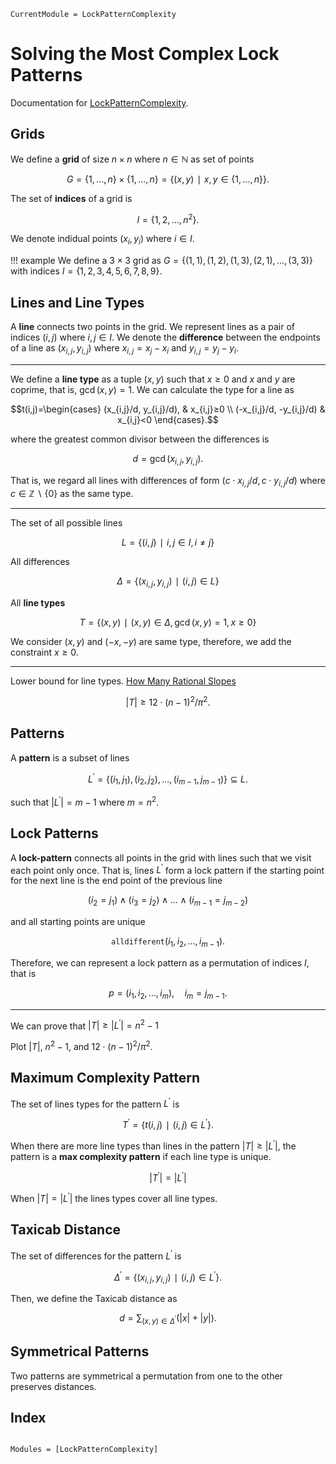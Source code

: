 ```@meta
CurrentModule = LockPatternComplexity
```

# Solving the Most Complex Lock Patterns
Documentation for [LockPatternComplexity](https://github.com/jaantollander/LockPatternComplexity.jl).

## Grids
We define a **grid** of size $n×n$ where $n∈ℕ$ as set of points

$$G=\{1,...,n\}×\{1,...,n\}=\{(x, y) ∣ x,y∈\{1,...,n\}\}.$$

The set of **indices** of a grid is

$$I=\{1,2,...,n^2\}.$$

We denote indidual points $(x_i, y_i)$ where $i∈I.$

!!! example
    We define a $3×3$ grid as $G=\{(1, 1), (1, 2), (1, 3), (2, 1), ..., (3, 3)\}$ with indices $I=\{1, 2, 3, 4, 5, 6, 7, 8, 9\}.$


## Lines and Line Types
A **line** connects two points in the grid. We represent lines as a pair of indices $(i,j)$ where $i,j∈I.$ We denote the **difference** between the endpoints of a line as $(x_{i,j}, y_{i,j})$ where $x_{i,j}=x_j-x_i$ and $y_{i,j}=y_j-y_i.$ 

---

We define a **line type** as a tuple $(x,y)$ such that $x≥0$ and $x$ and $y$ are coprime, that is, $\gcd(x,y)=1.$ We can calculate the type for a line as

$$t(i,j)=\begin{cases}
(x_{i,j}/d, y_{i,j}/d), & x_{i,j}≥0 \\
(-x_{i,j}/d, -y_{i,j}/d) & x_{i,j}<0
\end{cases}.$$

where the greatest common divisor between the differences is

$$d=\gcd(x_{i,j},y_{i,j}).$$

That is, we regard all lines with differences of form $(c⋅x_{i,j}/d,c⋅y_{i,j}/d)$ where $c∈ℤ ∖ \{0\}$ as the same type.

---

The set of all possible lines

$$L=\{(i, j) ∣ i,j∈I, i≠j\}$$

All differences

$$Δ=\{(x_{i,j}, y_{i,j})∣ (i,j)∈L\}$$

All **line types**

$$T=\{(x, y) ∣ (x,y)∈Δ, \gcd(x, y)=1, x≥0\}$$

We consider $(x,y)$ and $(-x, -y)$ are same type, therefore, we add the constraint $x≥0.$

---

Lower bound for line types. [How Many Rational Slopes](https://math.stackexchange.com/questions/1325258/how-many-rational-slopes)

$$|T|≥12⋅(n-1)^2/π^2.$$


## Patterns
A **pattern** is a subset of lines

$$L^{′}=\{(i_1,j_1),(i_2,j_2),...,(i_{m-1},j_{m-1})\}⊆L.$$

such that $|L^{′}|=m-1$ where $m=n^2.$


## Lock Patterns
A **lock-pattern** connects all points in the grid with lines such that we visit each point only once. That is, lines $L^{′}$ form a lock pattern if the starting point for the next line is the end point of the previous line

$$(i_2=j_1)∧(i_3=j_2)∧...∧(i_{m-1}=j_{m-2})$$

and all starting points are unique

$$\mathtt{alldifferent}(i_1,i_2,...,i_{m-1}).$$

Therefore, we can represent a lock pattern as a permutation of indices $I$, that is

$$p=(i_1,i_2,...,i_m),\quad i_m=j_{m-1}.$$

---

We can prove that $|T|≥|L^{′}|=n^2-1$

Plot $|T|$, $n^2-1$, and $12⋅(n-1)^2/π^2$.


## Maximum Complexity Pattern
The set of lines types for the pattern $L^{′}$ is

$$T^{′}=\{t(i, j) ∣ (i,j)∈L^{′}\}.$$

When there are more line types than lines in the pattern $|T|≥|L^{′}|,$ the pattern is a **max complexity pattern** if each line type is unique.

$$|T^{′}|=|L^{′}|$$

When $|T|=|L^{′}|$ the lines types cover all line types.


## Taxicab Distance
The set of differences for the pattern $L^{′}$ is

$$Δ^{′}=\{(x_{i,j}, y_{i,j})∣ (i,j)∈L^{′}\}.$$

Then, we define the Taxicab distance as

$$d=∑_{(x,y)∈Δ^{′}} (|x|+|y|).$$


## Symmetrical Patterns
Two patterns are symmetrical a permutation from one to the other preserves distances.


## Index
```@index
```

```@autodocs
Modules = [LockPatternComplexity]
```
